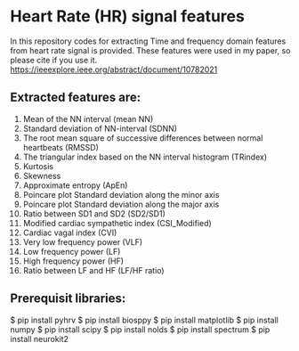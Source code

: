 # Heart Rate (HR) signal features

In this repository codes for extracting Time and frequency domain features from heart rate signal is provided. These features were used in my paper, so please cite if you use it.       
https://ieeexplore.ieee.org/abstract/document/10782021               

## Extracted features are:
1.	Mean of the NN interval (mean NN)
2.	Standard deviation of NN-interval (SDNN)
3.	The root mean square of successive differences between normal heartbeats (RMSSD)
4.	The triangular index based on the NN interval histogram (TRindex)
5.	Kurtosis
6.	Skewness
7.	Approximate entropy (ApEn)
8.	Poincare plot Standard deviation along the minor axis
9.	Poincare plot Standard deviation along the major axis
10.	Ratio between SD1 and SD2 (SD2/SD1)
11.	Modified cardiac sympathetic index (CSI_Modified)
12.	Cardiac vagal index (CVI)
13.	Very low frequency power (VLF)
14.	Low frequency power (LF)
15.	High frequency power (HF)
16.	Ratio between LF and HF (LF/HF ratio)


## Prerequisit libraries: 
$ pip install pyhrv
$ pip install biosppy
$ pip install matplotlib
$ pip install numpy
$ pip install scipy
$ pip install nolds
$ pip install spectrum
$ pip install neurokit2








